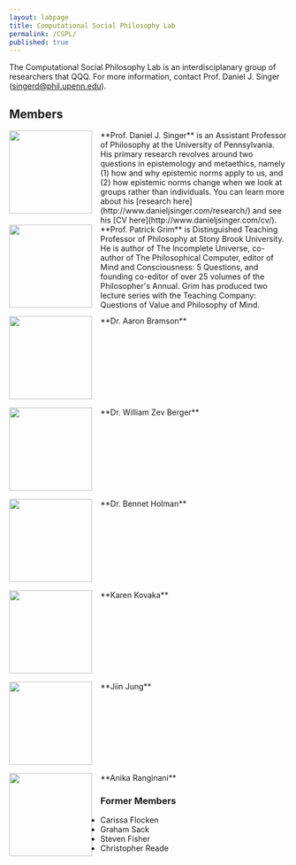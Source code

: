 ```yaml
---
layout: labpage
title: Computational Social Philosophy Lab
permalink: /CSPL/
published: true
---
```


The Computational Social Philosophy Lab is an interdisciplanary group of researchers that QQQ.  For more information, contact Prof. Daniel J. Singer ([singerd@phil.upenn.edu](mailto:singerd@phil.upenn.edu)).

## Members

<img src="http://www.danieljsinger.com/images/mephoto.png" style="width: 150px; float: left; margin: 0px 15px 15px 0px;" />
**Prof. Daniel J. Singer** is an Assistant Professor of Philosophy at the University of Pennsylvania.  His primary research revolves around two questions in epistemology and metaethics, namely (1) how and why epistemic norms apply to us, and (2) how epistemic norms change when we look at groups rather than individuals.  You can learn more about his [research here](http://www.danieljsinger.com/research/) and see his [CV here](http://www.danieljsinger.com/cv/).


<br style="clear:both" />


<img src="http://www.danieljsinger.com/images/Grim.jpg" style="width: 150px; float: left; margin: 0px 15px 15px 0px;" />
**Prof. Patrick Grim** is Distinguished Teaching Professor of Philosophy at Stony Brook University. He is author of The Incomplete Universe, co-author of The Philosophical Computer, editor of Mind and Consciousness: 5 Questions, and founding co-editor of over 25 volumes of the Philosopher's Annual. Grim has produced two lecture series with the Teaching Company: Questions of Value and Philosophy of Mind.


<br style="clear:both" />

<img src="http://www.danieljsinger.com/images/quaker.jpg" style="width: 150px; float: left; margin: 0px 15px 15px 0px;" />
**Dr. Aaron Bramson**

<br style="clear:both" />

<img src="http://www.danieljsinger.com/images/quaker.jpg" style="width: 150px; float: left; margin: 0px 15px 15px 0px;" />
**Dr. William Zev Berger**

<br style="clear:both" />

<img src="http://www.danieljsinger.com/images/quaker.jpg" style="width: 150px; float: left; margin: 0px 15px 15px 0px;" />
**Dr. Bennet Holman**

<br style="clear:both" />

<img src="http://www.danieljsinger.com/images/quaker.jpg" style="width: 150px; float: left; margin: 0px 15px 15px 0px;" />
**Karen Kovaka**

<br style="clear:both" />

<img src="http://www.danieljsinger.com/images/quaker.jpg" style="width: 150px; float: left; margin: 0px 15px 15px 0px;" />
**Jiin Jung**

<br style="clear:both" />

<img src="http://www.danieljsinger.com/images/quaker.jpg" style="width: 150px; float: left; margin: 0px 15px 15px 0px;" />
**Anika Ranginani**

### Former Members
* Carissa Flocken
* Graham Sack
* Steven Fisher
* Christopher Reade
